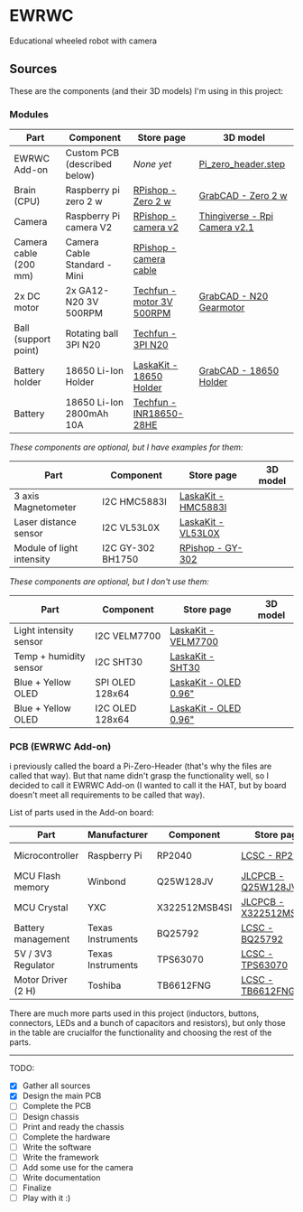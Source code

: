 # EWRWC
Educational wheeled robot with camera

## Sources

These are the components (and their 3D models) I'm using in this project:

### Modules

| Part | Component | Store page | 3D model |
| ---------- | ---------- | ---------- | ---------- |
| EWRWC Add-on | Custom PCB (described below) | *None yet* | [Pi_zero_header.step](/PCB/Pi_zero_header.step)
| Brain (CPU) | Raspberry pi zero 2 w | [RPishop - Zero 2 w](https://rpishop.cz/zero/4311-raspberry-pi-zero-2-w-5056561800004.html) | [GrabCAD - Zero 2 w](https://grabcad.com/library/raspberry-pi-zero-2-w-1) |
| Camera | Raspberry Pi camera V2 | [RPishop - camera v2](https://rpishop.cz/mipi-kamerove-moduly/329-raspberry-pi-kamera-modul-v2.html) | [Thingiverse - Rpi Camera v2.1](https://www.thingiverse.com/thing:2376448/files) |
| Camera cable (200 mm) | Camera Cable Standard - Mini | [RPishop - camera cable](https://rpishop.cz/mipi-kamerove-moduly/329-raspberry-pi-kamera-modul-v2.html) | []() |
| 2x DC motor | 2x GA12-N20 3V 500RPM | [Techfun - motor 3V 500RPM](https://techfun.sk/produkt/dc-motorcek-s-prevodom-rozne-typy/?attribute_pa_motor=3v-500rpm) | [GrabCAD - N20 Gearmotor](https://grabcad.com/library/dc-micro-metal-gearmotor-1) |
| Ball (support point) | Rotating ball 3PI N20 | [Techfun - 3PI N20](https://techfun.sk/produkt/gulicka-n20-pre-stavebnice-robotickych-auticok/) | []() |
| Battery holder | 18650 Li-Ion Holder | [LaskaKit - 18650 Holder](https://www.laskakit.cz/bateriovy-box-1x18650-dratove-vyvody/) | [GrabCAD - 18650 Holder](https://grabcad.com/library/18650-battery-holder-generic-1) |
| Battery | 18650 Li-Ion 2800mAh 10A | [Techfun - INR18650-28HE](https://techfun.sk/produkt/18650-bateria-tenpower-inr18650-28he-2800mah-10a/) | []() |

*These components are optional, but I have examples for them:*

| Part | Component | Store page | 3D model |
| ---------- | ---------- | ---------- | ---------- |
| 3 axis Magnetometer | I2C HMC5883l | [LaskaKit - HMC5883l](https://www.laskakit.cz/3-osy-magnetometr-a-kompas-hmc5883l/) | []() |
| Laser distance sensor | I2C VL53L0X | [LaskaKit - VL53L0X](https://www.laskakit.cz/laserovy-senzor-vzdalenosti-gy-vl53l0x-i2c/) | []() |
| Module of light intensity | I2C GY-302 BH1750 | [RPishop - GY-302](https://rpishop.cz/svetlo/2435-modul-intenzity-svetla-gy-302-bh1750.html) | []() |

*These components are optional, but I don't use them:*

| Part | Component | Store page | 3D model |
| ---------- | ---------- | ---------- | ---------- |
| Light intensity sensor | I2C VELM7700 | [LaskaKit - VELM7700](https://www.laskakit.cz/snimac-intenzity-osvetleni-veml7700--i2c/) | []() |
| Temp + humidity sensor | I2C SHT30 | [LaskaKit - SHT30](https://www.laskakit.cz/senzor-teploty-a-vlhkosti-vzduchu-sht30/) | []() |
| Blue + Yellow OLED | SPI OLED 128x64 | [LaskaKit - OLED 0.96"](https://www.laskakit.cz/oled-displej-modry-a-zluty-128x64-0-96--spi/) | []() |
| Blue + Yellow OLED | I2C OLED 128x64 | [LaskaKit - OLED 0.96"](https://www.laskakit.cz/oled-displej-modry-a-zluty-128x64-0-96--i2c/) | []() |


### PCB (EWRWC Add-on)

i previously called the board a Pi-Zero-Header (that's why the files are called that way).
But that name didn't grasp the functionality well, so I decided to call it EWRWC Add-on (I wanted to call it the HAT, but by board doesn't meet all requirements to be called that way).

List of parts used in the Add-on board:

| Part | Manufacturer | Component | Store page | Documentation |
| ---------- | ---------- | ---------- | ---------- | ---------- |
| Microcontroller | Raspberry Pi | RP2040 | [LCSC - RP2040](https://www.lcsc.com/product-detail/Microcontroller-Units-MCUs-MPUs-SOCs_Raspberry-Pi-RP2040_C2040.html) | [rp2040-datasheet.pdf](https://datasheets.raspberrypi.com/rp2040/rp2040-datasheet.pdf) |
| MCU Flash memory | Winbond | Q25W128JV | [JLCPCB - Q25W128JVSIQ](https://jlcpcb.com/partdetail/WinbondElec-W25Q128JVSIQ/C97521) | [W25Q128JV.pdf](https://www.winbond.com/resource-files/W25Q128JV%20RevI%2008232021%20Plus.pdf) |
| MCU Crystal | YXC | X322512MSB4SI | [JLCPCB - X322512MSB4SI](https://jlcpcb.com/partdetail/Yxc-X322512MSB4SI/C9002) | [X322512MSB4SI.pdf](https://datasheet.lcsc.com/lcsc/2304140030_YXC-X322512MSB4SI_C9002.pdf) |
| Battery management | Texas Instruments | BQ25792 | [LCSC - BQ25792](https://www.lcsc.com/product-detail/Battery-Management-ICs_Texas-Instruments-BQ25792RQMR_C2862876.html) | [bq25792.pdf](https://www.ti.com/lit/ds/symlink/bq25792.pdf) |
| 5V / 3V3 Regulator | Texas Instruments | TPS63070 | [LCSC - TPS63070](https://www.lcsc.com/product-detail/DC-DC-Converters_Texas-Instruments-TPS63070RNMR_C109322.html) | [tps63070.pdf](https://www.ti.com/lit/ds/symlink/tps63070.pdf) |
| Motor Driver (2 H) | Toshiba | TB6612FNG | [LCSC - TB6612FNG](https://www.lcsc.com/product-detail/Motor-Driver-ICs_TOSHIBA-TB6612FNG-O-C-8-EL_C88224.html) | [TB6612FNG.pdf](https://toshiba.semicon-storage.com/info/TB6612FNG_datasheet_en_20141001.pdf?did=10660&prodName=TB6612FNG) |

There are much more parts used in this project (inductors, buttons, connectors, LEDs and a bunch of capacitors and resistors), but only those in the table are crucialfor the functionality and choosing the rest of the parts.

--------------------------------------------------

TODO:

- [x] Gather all sources
- [x] Design the main PCB
- [ ] Complete the PCB
- [ ] Design chassis
- [ ] Print and ready the chassis
- [ ] Complete the hardware
- [ ] Write the software
- [ ] Write the framework
- [ ] Add some use for the camera
- [ ] Write documentation
- [ ] Finalize
- [ ] Play with it :)
